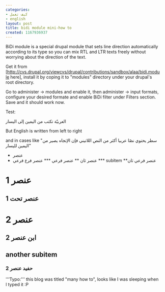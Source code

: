 ```yaml
---
categories:
- كيف تعمل
- english
layout: post
title: bidi module mini-how to
created: 1167936937
---
```

BiDi module is a special drupal module that sets line direction automatically according to its type so you can mix RTL and LTR texts freely without worrying about the direction of the text.

Get it from [http://cvs.drupal.org/viewcvs/drupal/contributions/sandbox/alaa/bidi.module here], install it by coping it to "modules" directory under your drupal's root directory.

Go to administer -> modules and enable it, then administer -> input formats, configure your desired formate and enable BiDi filter under Filters section. Save and it should work now.

Test:

العربيّة تكتب من اليمين إلى اليسار

But English is written from left to right

and in cases like "سطر يحتوي نصّا عربيا أكثر من النص اللاتيني فإن الإتجاه يصير من اليمين لليسار"

* عنصر
* عنصر ثان
** عنصر فرعي
*** عنصر فرع فرعي
*** subitem 
**عنصر فرعي ثان

# عنصر 1
## عنصر تحت 1
# عنصر 2
## ابن عنصر 2
## another subitem
### حفيد عنصر 2

'''Typo:''' this blog was titled "many how to", looks like I was sleeping when I typed it :P
